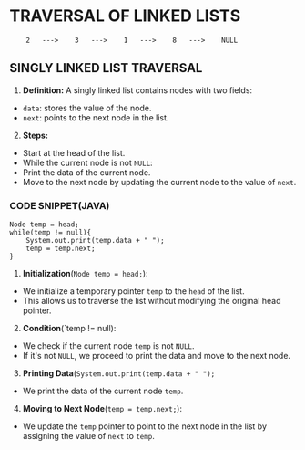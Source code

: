 # TRAVERSAL OF LINKED LISTS
```
    2   --->    3   --->    1   --->    8   --->    NULL
```
## SINGLY LINKED LIST TRAVERSAL

1. <b>Definition:</b> A singly linked list contains nodes with two fields:
- `data`: stores the value of the node.
- `next`: points to the next node in the list.

2. <b>Steps:</b>
- Start at the head of the list.
- While the current node is not `NULL`:
- Print the data of the current node.
- Move to the next node by updating the current node to the value of `next`.

### CODE SNIPPET(JAVA)

```
Node temp = head;
while(temp != null){
    System.out.print(temp.data + " ");
    temp = temp.next;
}
```
1. <b>Initialization</b>(`Node temp = head;`):
- We initialize a temporary pointer `temp` to the `head` of the list.
- This allows us to traverse the list without modifying the original head pointer.
2. <b>Condition</b>(`temp != null):
- We check if the current node `temp` is not `NULL`.
- If it's not `NULL`, we proceed to print the data and move to the next node.
3. <b>Printing Data</b>(`System.out.print(temp.data + " ");`
- We print the data of the current node `temp`.
4. <b>Moving to Next Node</b>(`temp = temp.next;`):
- We update the `temp` pointer to point to the next node in the list by assigning the value of `next` to `temp`.